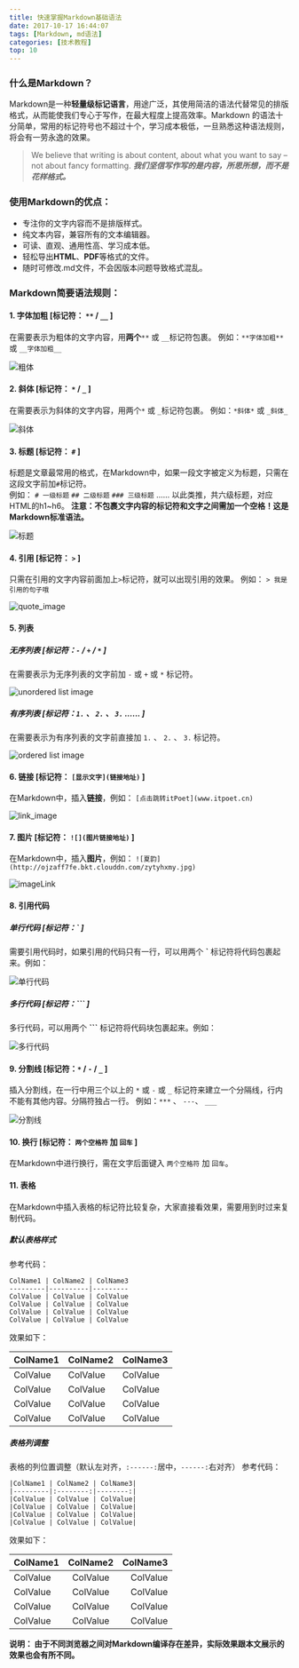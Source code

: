 ```yaml
---
title: 快速掌握Markdown基础语法
date: 2017-10-17 16:44:07
tags: [Markdown, md语法]
categories: [技术教程]
top: 10
---
```

### 什么是Markdown？
Markdown是一种**轻量级标记语言**，用途广泛，其使用简洁的语法代替常见的排版格式，从而能使我们专心于写作，在最大程度上提高效率。Markdown 的语法十分简单，常用的标记符号也不超过十个，学习成本极低，一旦熟悉这种语法规则，将会有一劳永逸的效果。  

> We believe that writing is about content, about what you want to say – not about fancy formatting.
_**我们坚信写作写的是内容，所思所想，而不是花样格式。**_

### 使用Markdown的优点：
 * 专注你的文字内容而不是排版样式。
 * 纯文本内容，兼容所有的文本编辑器。
 * 可读、直观、通用性高、学习成本低。  
 * 轻松导出**HTML**、**PDF**等格式的文件。  
 * 随时可修改.md文件，不会因版本问题导致格式混乱。

### Markdown简要语法规则：
#### 1. 字体加粗 [标记符： `**` / `__` ]
在需要表示为粗体的文字内容，用**两个**`**` 或 `__`标记符包裹。
例如：`**字体加粗**` 或 `__字体加粗__`

![粗体](http://ojzaff7fe.bkt.clouddn.com/%E5%8A%A0%E7%B2%97.jpg) 

#### 2. 斜体 [标记符： `*` / `_` ]
在需要表示为斜体的文字内容，用两个`*` 或 `_`标记符包裹。
例如：`*斜体*` 或 `_斜体_`

![斜体](http://ojzaff7fe.bkt.clouddn.com/%E6%96%9C%E4%BD%93.jpg) 

#### 3. 标题 [标记符： `#` ]
标题是文章最常用的格式，在Markdown中，如果一段文字被定义为标题，只需在这段文字前加`#`标记符。  
例如：
`# 一级标题`
`## 二级标题`
`### 三级标题`
......
以此类推，共六级标题，对应HTML的h1~h6。
**注意：不包裹文字内容的标记符和文字之间需加一个空格！这是Markdown标准语法。**

![标题](http://ojzaff7fe.bkt.clouddn.com/%E6%A0%87%E9%A2%98.jpg) 

#### 4. 引用 [标记符： `>` ]
只需在引用的文字内容前面加上`>`标记符，就可以出现引用的效果。
例如：
`> 我是引用的句子哦`

![quote_image](http://ojzaff7fe.bkt.clouddn.com/%E5%BC%95%E7%94%A8.jpg)

#### 5. 列表
##### 无序列表 [标记符：`-` / `+` / `*` ]
在需要表示为无序列表的文字前加 `-` 或 `+` 或 `*` 标记符。

![unordered list image](http://ojzaff7fe.bkt.clouddn.com/%E6%97%A0%E5%BA%8F%E5%88%97%E8%A1%A8.jpg)


##### 有序列表 [标记符：`1.` 、 `2.` 、 `3.` ...... ]
在需要表示为有序列表的文字前直接加 `1.` 、 `2.` 、 `3.` 标记符。

![ordered list image](http://ojzaff7fe.bkt.clouddn.com/%E6%9C%89%E5%BA%8F%E5%88%97%E8%A1%A8.jpg)  

#### 6. 链接 [标记符： `[显示文字](链接地址)` ]
在Markdown中，插入**链接**，例如：
`[点击跳转itPoet](www.itpoet.cn)`

![link_image](http://ojzaff7fe.bkt.clouddn.com/%E9%93%BE%E6%8E%A5.jpg)

#### 7. 图片 [标记符： `![](图片链接地址)` ]
在Markdown中，插入**图片**，例如：
`![夏韵](http://ojzaff7fe.bkt.clouddn.com/zytyhxmy.jpg)`

![imageLink](http://ojzaff7fe.bkt.clouddn.com/%E5%9B%BE%E7%89%87.jpg)

#### 8. 引用代码
##### 单行代码 [标记符：**\`** ]
需要引用代码时，如果引用的代码只有一行，可以用两个 **\`** 标记符将代码包裹起来。例如：

![单行代码](http://ojzaff7fe.bkt.clouddn.com/%E5%8D%95%E8%A1%8C%E4%BB%A3%E7%A0%81%E5%BC%95%E7%94%A8.jpg)

##### 多行代码 [标记符：**\`\`\`** ]
多行代码，可以用两个 **\`\`\`** 标记符将代码块包裹起来。例如：

![多行代码](http://ojzaff7fe.bkt.clouddn.com/%E5%A4%9A%E8%A1%8C%E4%BB%A3%E7%A0%81.jpg)

#### 9. 分割线 [标记符：`*` / `-` / `_` ]
插入分割线，在一行中用三个以上的 `*` 或 `-` 或 `_` 标记符来建立一个分隔线，行内不能有其他内容。分隔符独占一行。
例如：`***` 、 `---`、 `___`

![分割线](http://ojzaff7fe.bkt.clouddn.com/%E5%88%86%E5%89%B2%E7%BA%BF.jpg)


#### 10. 换行 [标记符： `两个空格符` 加 `回车` ]
在Markdown中进行换行，需在文字后面键入 `两个空格符` 加 `回车`。


#### 11. 表格
在Markdown中插入表格的标记符比较复杂，大家直接看效果，需要用到时过来复制代码。

##### 默认表格样式
参考代码：
```
ColName1 | ColName2 | ColName3
---------|----------|---------
ColValue | ColValue | ColValue
ColValue | ColValue | ColValue
ColValue | ColValue | ColValue
ColValue | ColValue | ColValue
```

效果如下：

ColName1 | ColName2 | ColName3
---------|----------|---------
ColValue | ColValue | ColValue
ColValue | ColValue | ColValue
ColValue | ColValue | ColValue
ColValue | ColValue | ColValue

##### 表格列调整
表格的列位置调整（默认左对齐，`:------:`居中，`------:`右对齐）
参考代码：
```
|ColName1 | ColName2 | ColName3|
|---------|:--------:|--------:|
|ColValue | ColValue | ColValue|
|ColValue | ColValue | ColValue|
|ColValue | ColValue | ColValue|
|ColValue | ColValue | ColValue|
```

效果如下：

|ColName1 | ColName2 | ColName3|
|---------|:--------:|--------:|
|ColValue | ColValue | ColValue|
|ColValue | ColValue | ColValue|
|ColValue | ColValue | ColValue|
|ColValue | ColValue | ColValue|

**说明： 由于不同浏览器之间对Markdown编译存在差异，实际效果跟本文展示的效果也会有所不同。**
